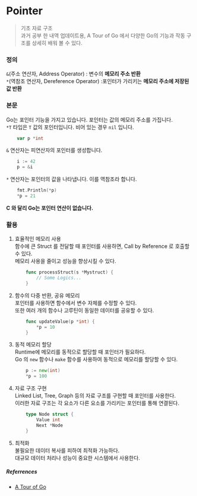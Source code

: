 # Pointer
> 기초 자료 구조 <br>
> 과거 공부 한 내역 업데이트용, A Tour of Go 에서 다양한 Go의 기능과 작동 구조를 상세히 배워 볼 수 있다.

### 정의
 `&`(주소 연산자, Address Operator) : 변수의 **메모리 주소 반환**<br>
 `*`(역참조 연산자, Dereference Operator) :포인터가 가리키는 **메모리 주소에 저장된 값 반환** <br>

 ### 본문
Go는 포인터 기능을 가지고 있습니다. 포인터는 값의 메모리 주소를 가집니다. <br>
`*T` 타입은 `T` 값의 포인터입니다.  비어 있는 경우 `nil` 입니다. <br>

``` go
    var p *int
```

`&` 연산자는 피연산자의 포인터를 생성합니다.
``` go
    i := 42
    p = &i
``` 

`*` 연산자는 포인터의 값을 나타냅니다. 이를 역참조라 합니다.
``` go
    fmt.Println(*p)
    *p = 21
```

**C 와 달리 Go는 포인터 연산이 없습니다.**

### 활용
1. 효율적인 메모리 사용<br>
    함수에 큰 Struct 를 전달할 때 포인터를 사용하면, Call by Reference 로 호출할 수 있다.<br>
    메모리 사용을 줄이고 성능을 향상시킬 수 있다.
    ```go
        func processStruct(s *Mystruct) {
            // Some Logics...
        }
    ```

2. 함수의 다중 반환, 공유 메모리<br>
    포인터를 사용하면 함수에서 변수 자체를 수정할 수 있다. <br>
    또한 여러 개의 함수나 고루틴이 동일한 데이터를 공유할 수 있다.
    ```go
        func updateValue(p *int) {
            *p = 10
        }
    ```
3. 동적 메모리 할당<br>
    Runtime에 메모리를 동적으로 할당할 때 포인터가 필요하다. <br>
    Go 의 `new` 함수나 `make` 함수를 사용하여 동적으로 메모리를 할당할 수 있다.
    ``` go
        p := new(int)
        *p = 100
    ```

4. 자료 구조 구현<br>
    Linked List, Tree, Graph 등의 자료 구조를 구현할 때 포인터를 사용한다.<br>
    이러한 자료 구조는 각 요소가 다른 요소를 가리키는 포인터를 통해 연결된다.<br>
    ``` go
        type Node struct {
            Value int
            Next *Node
        }
    ```

5. 최적화<br>
    불필요한 데이터 복사를 피하여 최적화 가능하다.<br>
    대규모 데이터 처리나 성능이 중요한 시스템에서 사용한다.


##### Referrences
- [A Tour of Go](https://go.dev/tour/list)


